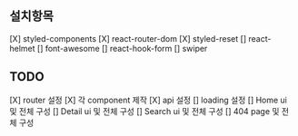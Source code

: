## 설치항목

[X] styled-components
[X] react-router-dom
[X] styled-reset
[] react-helmet
[] font-awesome
[] react-hook-form
[] swiper

## TODO

[X] router 설정
[X] 각 component 제작
[X] api 설정
[] loading 설정
[] Home ui 및 전체 구성
[] Detail ui 및 전체 구성
[] Search ui 및 전체 구성
[] 404 page 및 전체 구성
